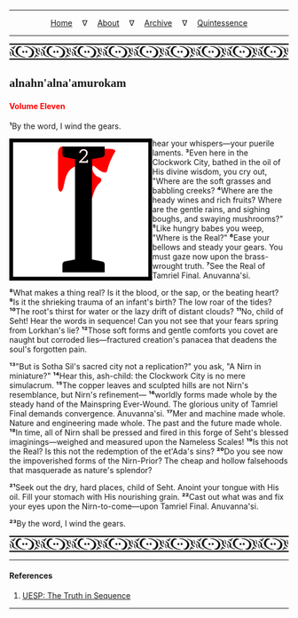 
---

<!--- Local CSS Font Loading -->

<style>
@font-face {
    font-family: HayghinDaedric;
    src: url('../../../../../assets/fonts/ttf/HayghinDaedric.ttf') format('truetype');
    font-weight: medium;
    font-style: normal;
}
</style>

<!--- Jekyll Page Links -->

<center>
<a href="../../../../../index.html">Home</a>
&emsp;&nabla;&emsp;
<a href="../../../../about/index.html">About</a>
&emsp;&nabla;&emsp;
<a href="../../../../archive/index.html">Archive</a>
&emsp;&nabla;&emsp;
<a href="../../../index.html">Quintessence</a>
</center>

<!--- Markdown Body Below: -->

---

<img align="center" alt="Bordering" src="../../../../../assets/images/symbols/velothi_pattern_long_by_lukkar.svg">

## <span style="font-family:HayghinDaedric">alnahn'alna'amurokam</Span>

#### <span style="color:red">Volume Eleven</Span>

<b>&sup1;</b>By the word, I wind the gears.

<img align="left" alt="I" src="../../../project/resources/initials/svg/sequence/letter_i.svg"> hear your whispers&mdash;your puerile laments.
<b>&sup3;</b>Even here in the Clockwork City, bathed in the oil of His divine wisdom, you cry out, "Where are the soft grasses and babbling creeks?
<b>&#8308;</b>Where are the heady wines and rich fruits? Where are the gentle rains, and sighing boughs, and swaying mushrooms?"
<b>&#8309;</b>Like hungry babes you weep, "Where is the Real?"
<b>&#8310;</b>Ease your bellows and steady your gears. You must gaze now upon the brass-wrought truth.
<b>&#8311;</b>See the Real of Tamriel Final. Anuvanna'si.

<b>&#8312;</b>What makes a thing real? Is it the blood, or the sap, or the beating heart?
<b>&#8313;</b>Is it the shrieking trauma of an infant's birth? The low roar of the tides?
<b>&sup1;&#8304;</b>The root's thirst for water or the lazy drift of distant clouds?
<b>&sup1;&sup1;</b>No, child of Seht! Hear the words in sequence! Can you not see that your fears spring from Lorkhan's lie?
<b>&sup1;&sup2;</b>Those soft forms and gentle comforts you covet are naught but corroded lies&mdash;fractured creation's panacea that deadens the soul's forgotten pain.

<b>&sup1;&sup3;</b>"But is Sotha Sil's sacred city not a replication?" you ask, "A Nirn in miniature?"
<b>&sup1;&#8308;</b>Hear this, ash-child: the Clockwork City is no mere simulacrum.
<b>&sup1;&#8309;</b>The copper leaves and sculpted hills are not Nirn's resemblance, but Nirn's refinement&mdash;
<b>&sup1;&#8310;</b>worldly forms made whole by the steady hand of the Mainspring Ever-Wound. The glorious unity of Tamriel Final demands convergence. Anuvanna'si.
<b>&sup1;&#8311;</b>Mer and machine made whole. Nature and engineering made whole. The past and the future made whole.
<b>&sup1;&#8312;</b>In time, all of Nirn shall be pressed and fired in this forge of Seht's blessed imaginings&mdash;weighed and measured upon the Nameless Scales!
<b>&sup1;&#8313;</b>Is this not the Real? Is this not the redemption of the et'Ada's sins?
<b>&sup2;&#8304;</b>Do you see now the impoverished forms of the Nirn-Prior? The cheap and hollow falsehoods that masquerade as nature's splendor?

<b>&sup2;&sup1;</b>Seek out the dry, hard places, child of Seht. Anoint your tongue with His oil. Fill your stomach with His nourishing grain.
<b>&sup2;&sup2;</b>Cast out what was and fix your eyes upon the Nirn-to-come&mdash;upon Tamriel Final. Anuvanna'si.

<b>&sup2;&sup3;</b>By the word, I wind the gears.

<img align="center" alt="Bordering" src="../../../../../assets/images/symbols/velothi_pattern_long_by_lukkar.svg">

---

#### References

1. [UESP: The Truth in Sequence][1]

[1]: https://en.uesp.net/wiki/Online:The_Truth_in_Sequence:_Volume_11

---
